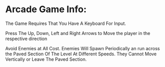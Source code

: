 Arcade Game Info:
================
The Game Requires That You Have A Keyboard For Input.

Press The Up, Down, Left and Right Arrows to Move the player in the respective direction

Avoid Enemies at All Cost. Enemies Will Spawn Periodically an run across the Paved 
Section Of The Level At Different Speeds. They Cannot Move Vertically or Leave The 
Paved Section.
